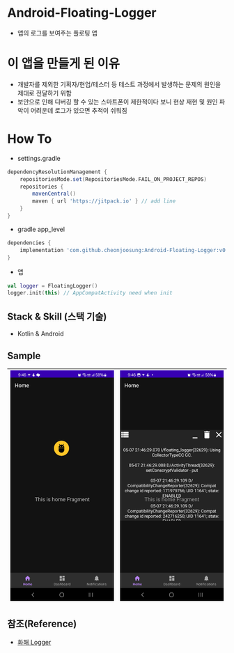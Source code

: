 # Android-Floating-Logger
- 앱의 로그를 보여주는 플로팅 앱

# 이 앱을 만들게 된 이유
- 개발자를 제외한 기획자/현업/테스터 등 테스트 과정에서 발생하는 문제의 원인을 제대로 전달하기 위함
- 보안으로 인해 디버깅 할 수 있는 스마트폰이 제한적이다 보니 현상 재현 및 원인 파악이 어려운데 로그가 있으면 추적이 쉬워짐

# How To
- settings.gradle
```gradle
dependencyResolutionManagement {
    repositoriesMode.set(RepositoriesMode.FAIL_ON_PROJECT_REPOS)
    repositories {
        mavenCentral()
        maven { url 'https://jitpack.io' } // add line
    }
}
```

- gradle app_level
```gradle
dependencies {
    implementation 'com.github.cheonjoosung:Android-Floating-Logger:v0.0.1' // need version tag 
}
```

- 앱
```kotlin
val logger = FloatingLogger()
logger.init(this) // AppCompatActivity need when init
```

## Stack & Skill (스택 기술)
- Kotlin & Android


## Sample
|<img src="https://github.com/cheonjoosung/Android-Floating-Logger/blob/master/image/mini.jpg">|<img src="https://github.com/cheonjoosung/Android-Floating-Logger/blob/master/image/expand.jpg">|
|-|-|


## 참조(Reference)
- [화해 Logger](https://blog.hwahae.co.kr/all/tech/8087)